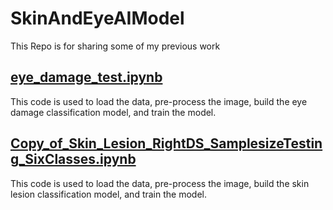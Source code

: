 # SkinAndEyeAIModel
This Repo is for sharing some of my previous work

## [eye_damage_test.ipynb](url)
This code is used to load the data, pre-process the image, build the eye damage classification model, and train the model. 

## [Copy_of_Skin_Lesion_RightDS_SamplesizeTesting_SixClasses.ipynb](url)
This code is used to load the data, pre-process the image, build the skin lesion classification model, and train the model. 


